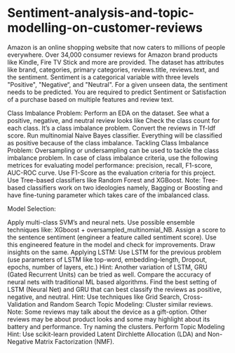 # Sentiment-analysis-and-topic-modelling-on-customer-reviews

Amazon is an online shopping website that now caters to millions of people everywhere. Over 34,000 consumer reviews for Amazon brand products like Kindle, Fire TV Stick and more are provided. 
The dataset has attributes like brand, categories, primary categories, reviews.title, reviews.text, and the sentiment. Sentiment is a categorical variable with three levels "Positive", "Negative“, and "Neutral". For a given unseen data, the sentiment needs to be predicted.
You are required to predict Sentiment or Satisfaction of a purchase based on multiple features and review text.




Class Imbalance Problem:
Perform an EDA on the dataset.
See what a positive, negative, and neutral review looks like
Check the class count for each class. It’s a class imbalance problem.
Convert the reviews in Tf-Idf score.
Run multinomial Naive Bayes classifier. Everything will be classified as positive because of the class imbalance.
Tackling Class Imbalance Problem:
Oversampling or undersampling can be used to tackle the class imbalance problem. 
In case of class imbalance criteria, use the following metrices for evaluating model performance: precision, recall, F1-score, AUC-ROC curve. Use F1-Score as the evaluation criteria for this project.
Use Tree-based classifiers like Random Forest and XGBoost.
Note: Tree-based classifiers work on two ideologies namely, Bagging or Boosting and have fine-tuning parameter which takes care of the imbalanced class.

 
Model Selection:

Apply multi-class SVM’s and neural nets.
Use possible ensemble techniques like: XGboost + oversampled_multinomial_NB.
Assign a score to the sentence sentiment (engineer a feature called sentiment score). Use this engineered feature in the model and check for improvements. Draw insights on the same.
Applying LSTM:
Use LSTM for the previous problem (use parameters of LSTM like top-word, embedding-length, Dropout, epochs, number of layers, etc.)
Hint: Another variation of LSTM, GRU (Gated Recurrent Units) can be tried as well.
Compare the accuracy of neural nets with traditional ML based algorithms.
Find the best setting of LSTM (Neural Net) and GRU that can best classify the reviews as positive, negative, and neutral. 
Hint: Use techniques like Grid Search, Cross-Validation and Random Search
Topic Modeling:
Cluster similar reviews.
Note: Some reviews may talk about the device as a gift-option. Other reviews may be about product looks and some may highlight about its battery and performance. Try naming the clusters.
Perform Topic Modeling
Hint: Use scikit-learn provided Latent Dirchlette Allocation (LDA) and Non-Negative Matrix Factorization (NMF).

 

